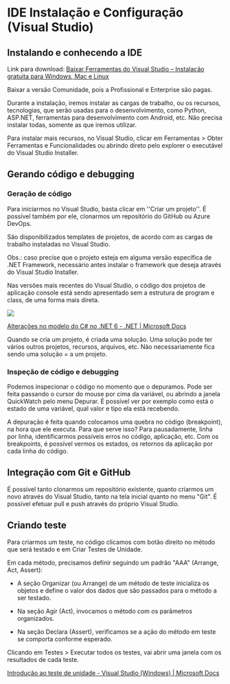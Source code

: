 # IDE Instalação e Configuração (Visual Studio)

## Instalando e conhecendo a IDE

Link para download: [Baixar Ferramentas do Visual Studio – Instalação gratuita para Windows, Mac e Linux](https://visualstudio.microsoft.com/pt-br/downloads)

Baixar a versão Comunidade, pois a Profissional e Enterprise são pagas.

Durante a instalação, iremos instalar as cargas de trabalho, ou os recursos, tecnologias, que serão usadas para o desenvolvimento, como Python, ASP.NET, ferramentas para desenvolvimento com Android, etc. Não precisa instalar todas, somente as que iremos utilizar.

Para instalar mais recursos, no Visual Studio, clicar em Ferramentas > Obter Ferramentas e Funcionalidades ou abrindo direto pelo explorer o executável do Visual Studio Installer.

## Gerando código e debugging

### Geração de código

Para iniciarmos no Visual Studio, basta clicar em ''Criar um projeto''. É possível também por ele, clonarmos um repositório do GitHub ou Azure DevOps.

São disponibilizados templates de projetos, de acordo com as cargas de trabalho instaladas no Visual Studio.

Obs.: caso precise que o projeto esteja em alguma versão específica de .NET Framework, necessário antes instalar o framework que deseja através do Visual Studio Installer.

Nas versões mais recentes do Visual Studio, o código dos projetos de aplicação console está sendo apresentado sem a estrutura de program e class, de uma forma mais direta.

![](C:\Users\PC\Documents\Workspace\Decola-Tech-2a-Avanade\IDE%20Visual%20Studio%20-%20Instalação%20e%20Configuração\console.png)

[Alterações no modelo do C# no .NET 6 - .NET | Microsoft Docs](https://docs.microsoft.com/pt-br/dotnet/core/tutorials/top-level-templates)

Quando se cria um projeto, é criada uma solução. Uma solução pode ter vários outros projetos, recursos, arquivos, etc. Não necessariamente fica sendo uma solução = a um projeto.

### Inspeção de código e debugging

Podemos inspecionar o código no momento que o depuramos. Pode ser feita passando o cursor do mouse por cima da variável, ou abrindo a janela QuickWatch pelo menu Depurar. É possível ver por exemplo como está o estado de uma variável, qual valor e tipo ela está recebendo.

A depuração é feita quando colocamos uma quebra no código (breakpoint), na hora que ele executa. Para que serve isso? Para pausadamente, linha por linha, identificarmos possíveis erros no código, aplicação, etc. Com os breakpoints, é possível vermos os estados, os retornos da aplicação por cada linha do código.

## Integração com Git e GitHub

É possível tanto clonarmos um repositório existente, quanto criarmos um novo através do Visual Studio, tanto na tela inicial quanto no menu "Git". É possível efetuar pull e push através do próprio Visual Studio.

## Criando teste

Para criarmos um teste, no código clicamos com botão direito no método que será testado e em Criar Testes de Unidade.

Em cada método, precisamos definir seguindo um padrão "AAA" (Arrange, Act, Assert):

* A seção Organizar (ou Arrange) de um método de teste inicializa os objetos e define o valor dos dados que são passados para o método a ser testado.

* Na seção Agir (Act), invocamos o método com os parâmetros organizados.

* Na seção Declara (Assert), verificamos se a ação do método em teste se comporta conforme esperado.

Clicando em Testes > Executar todos os testes, vai abrir uma janela com os resultados de cada teste.

[Introdução ao teste de unidade - Visual Studio (Windows) | Microsoft Docs](https://docs.microsoft.com/pt-br/visualstudio/test/getting-started-with-unit-testing?view=vs-2022&tabs=dotnet%2Cmstest)


